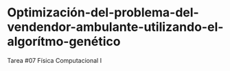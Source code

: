 # Optimización-del-problema-del-vendendor-ambulante-utilizando-el-algorítmo-genético
Tarea #07 Física Computacional I
